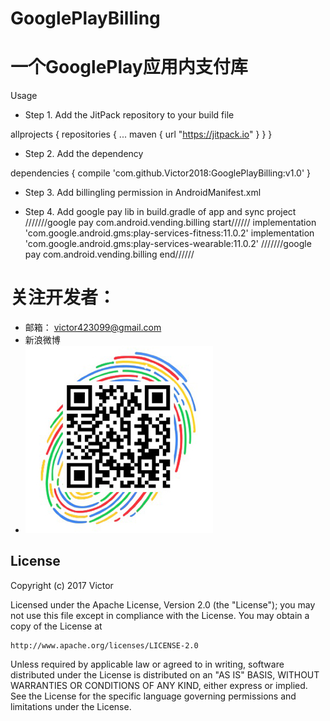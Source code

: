 # GooglePlayBilling

# 一个GooglePlay应用内支付库

Usage

- Step 1. Add the JitPack repository to your build file

allprojects {
    repositories {
        ...
        maven { url "https://jitpack.io" }
    }
}
- Step 2. Add the dependency

dependencies {
        compile 'com.github.Victor2018:GooglePlayBilling:v1.0'
}

- Step 3. Add billingling permission in AndroidManifest.xml
<!--google com.android.vending.billingling permission-->
<uses-permission android:name="com.android.vending.BILLING" />

- Step 4. Add google pay lib in build.gradle of app and sync project
 ///////google pay com.android.vending.billing start//////
 implementation 'com.google.android.gms:play-services-fitness:11.0.2'
 implementation 'com.google.android.gms:play-services-wearable:11.0.2'
 ///////google pay com.android.vending.billing end//////


# 关注开发者：
- 邮箱： victor423099@gmail.com
- 新浪微博
- ![image](https://github.com/Victor2018/AppUpdateLib/raw/master/SrceenShot/sina_weibo.jpg)

## License

Copyright (c) 2017 Victor

Licensed under the Apache License, Version 2.0 (the "License");
you may not use this file except in compliance with the License.
You may obtain a copy of the License at

    http://www.apache.org/licenses/LICENSE-2.0

Unless required by applicable law or agreed to in writing, software
distributed under the License is distributed on an "AS IS" BASIS,
WITHOUT WARRANTIES OR CONDITIONS OF ANY KIND, either express or implied.
See the License for the specific language governing permissions and
limitations under the License.